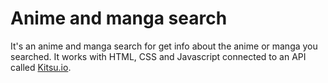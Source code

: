 # Anime and manga search
It's an anime and manga search for get info about the anime or manga you searched.
It works with HTML, CSS and Javascript connected to an API called [Kitsu.io](https://kitsu.docs.apiary.io/).